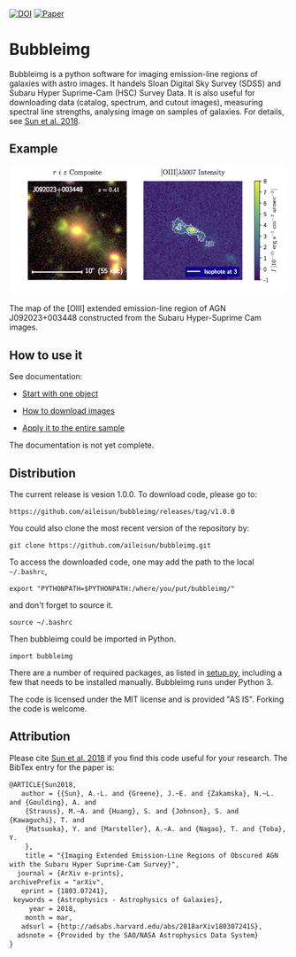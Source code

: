 [![DOI](https://zenodo.org/badge/61499563.svg)](https://zenodo.org/badge/latestdoi/61499563)
[![Paper](https://img.shields.io/badge/astro--ph.GA-1803.07241-B31B1B.svg)](https://arxiv.org/abs/1803.07241)

# Bubbleimg

Bubbleimg is a python software for imaging emission-line regions of galaxies with astro images. It handels Sloan Digital Sky Survey (SDSS) and Subaru Hyper Suprime-Cam (HSC) Survey Data. It is also useful for downloading data (catalog, spectrum, and cutout images), measuring spectral line strengths, analysing image on samples of galaxies. For details, see [Sun et al. 2018](https://arxiv.org/abs/1803.07241). 

## Example

![](docs/j0920.png)

The map of the [OIII] extended emission-line region of AGN J092023+003448 constructed from the Subaru Hyper-Suprime Cam images. 

## How to use it

See documentation:

* [Start with one object](docs/obsobj.rst)

* [How to download images](docs/imgdownload.rst)

* [Apply it to the entire sample](docs/batch.rst)

The documentation is not yet complete. 

## Distribution

The current release is vesion 1.0.0. To download code, please go to:

    https://github.com/aileisun/bubbleimg/releases/tag/v1.0.0

You could also clone the most recent version of the repository by: 

    git clone https://github.com/aileisun/bubbleimg.git


To access the downloaded code, one may add the path to the local `~/.bashrc`, 

    export "PYTHONPATH=$PYTHONPATH:/where/you/put/bubbleimg/" 

and don't forget to source it.

    source ~/.bashrc

Then bubbleimg could be imported in Python. 

    import bubbleimg

There are a number of required packages, as listed in [setup.py](setup.py), including a few that needs to be installed manually. Bubbleimg runs under Python 3. 

The code is licensed under the MIT license and is provided "AS IS". Forking the code is welcome. 

## Attribution

Please cite [Sun et al. 2018](https://arxiv.org/abs/1803.07241) if you find this code useful for your research. The BibTex entry for the paper is: 

~~~
@ARTICLE{Sun2018,
   author = {{Sun}, A.-L. and {Greene}, J.~E. and {Zakamska}, N.~L. and {Goulding}, A. and 
    {Strauss}, M.~A. and {Huang}, S. and {Johnson}, S. and {Kawaguchi}, T. and 
    {Matsuoka}, Y. and {Marsteller}, A.~A. and {Nagao}, T. and {Toba}, Y.
    },
    title = "{Imaging Extended Emission-Line Regions of Obscured AGN with the Subaru Hyper Suprime-Cam Survey}",
  journal = {ArXiv e-prints},
archivePrefix = "arXiv",
   eprint = {1803.07241},
 keywords = {Astrophysics - Astrophysics of Galaxies},
     year = 2018,
    month = mar,
   adsurl = {http://adsabs.harvard.edu/abs/2018arXiv180307241S},
  adsnote = {Provided by the SAO/NASA Astrophysics Data System}
}
~~~

